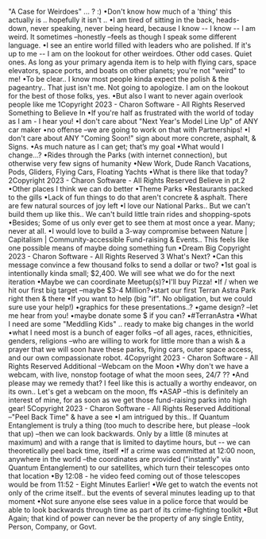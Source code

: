 
"A Case for Weirdoes" ... ? :)
•Don't know how much of a 'thing' this actually is .. hopefully it isn't ..
•I am tired of sitting in the back, heads-down, never speaking, never being heard, because I know -- I know -- I am weird. It sometimes –honestly –feels as though I speak some different language.
•I see an entire world filled with leaders who are polished. If it's up to me -- I am on the lookout for other weirdoes. Other odd cases. Quiet ones. As long as your primary agenda item is to help with flying cars, space elevators, space ports, and boats on other planets; you're not "weird" to me!
•To be clear.. I know most people kinda expect the polish & the pageantry.. That just isn't me. Not going to apologize. I am on the lookout for the best of those folks, yes. 
•But also I want to never again overlook people like me
1Copyright 2023  - Charon Software  - All Rights Reserved
Something to Believe In
•If you're half as frustrated  with the  world of today as I am - I hear you!
•I don't care about "Next Year's Model Line Up" of ANY car maker
•no offense –we are going to work on that with Partnerships!
•I don't care about ANY "Coming Soon!" sign about more concrete, asphalt, & Signs.
•As much nature as I can get; that’s my goal
•What would  I change...?
•Rides through the Parks (with internet connection), but otherwise very few signs of humanity
•New Work, Dude Ranch Vacations, Pods, Gliders, Flying Cars, Floating Yachts 
•What is there like that today?
2Copyright 2023  - Charon Software  - All Rights Reserved
Believe in pt.2
•Other places I think we can do better
•Theme Parks
•Restaurants packed to the gills
•Lack of fun things to do that aren't concrete & asphalt. There are few natural sources of joy left
•I love our National Parks.. But we can't build them up like this.. We can't build little train rides and 
shopping-spots
•Besides; Some of us only ever get to see them at most once a year. Many; never at all.
•I would love to build a 3-way compromise between Nature | Capitalism | Community-accessible Fund-raising 
& Events.. This feels like one possible means of maybe doing something fun
•Dream Big 
Copyright 2023  - Charon Software  - All Rights Reserved 3
What's Next?
•Can this message convince a few thousand folks to send a dollar or two?
•1st goal is intentionally kinda small; $2,400. We will see what we do for the next iteration
•Maybe we can coordinate Meetup(s)?•I'll buy Pizza! 
•If / when we hit our first big target –maybe $3-4 Million?•start our first Terran Astra Park right then & there 
•If you want to help (big "if". No obligation, but we could sure use your help!) 
•graphics for these presentations..?
•game design? –let me hear from you!
•maybe donate some $ if you can?
•#TerranAstra
•What I need are some "Meddling Kids" .. ready to make big changes in the world
•what I need most is a bunch of eager folks –of all ages, races, ethnicities, genders, religions –who are willing to work for little more than a wish & a prayer that we will soon have these parks, flying cars, outer space access, and our own compassionate robot.
4Copyright 2023  - Charon Software  - All Rights Reserved
Additional –Webcam on the Moon
•Why don't we have a webcam, with  live, nonstop  footage of what the 
moon sees,  24/7 ??
•And please  may we remedy that? I feel  like this  is actually a worthy 
endeavor, on its own..  Let's get a webcam on the  moon, ffs
•ASAP –this  is definitely  an interest  of mine, for as soon as we get 
those fund-raising  parks into high  gear!
5Copyright 2023  - Charon Software  - All Rights Reserved
Additional –"Peel Back Time" & have a see
•I am intrigued by this.. If Quantum Entanglement is truly a thing (too much to describe here, but please –look that up) –then we can look backwards. Only by a little (8 minutes at maximum) and with a range that is limited to daytime hours, but -- we can theoretically peel back time, itself
•If a crime was committed at 12:00 noon, anywhere in the world –the coordinates are provided ("instantly" via Quantum Entanglement) to our satellites, which turn their telescopes onto that location
•By 12:08 - he video  feed coming out of those telescopes would be from 11:52 - Eight Minutes Earlier!
•We get to watch the events not only of the crime itself.. but the events of several minutes leading up to that moment
•Not sure anyone else sees value in a police force that would be able to look backwards through time as part of its crime-fighting toolkit
•But Again; that kind of power can never be the property of any single Entity, Person, Company, or Govt.
